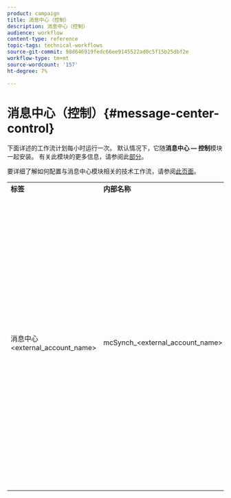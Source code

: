 ```yaml
---
product: campaign
title: 消息中心（控制）
description: 消息中心（控制）
audience: workflow
content-type: reference
topic-tags: technical-workflows
source-git-commit: 98d646919fedc66ee9145522ad0c5f15b25dbf2e
workflow-type: tm+mt
source-wordcount: '157'
ht-degree: 7%

---
```



# 消息中心（控制）{#message-center-control}

下面详述的工作流计划每小时运行一次。 默认情况下，它随&#x200B;**消息中心 — 控制**&#x200B;模块一起安装。 有关此模块的更多信息，请参阅此[部分](../../message-center/using/about-transactional-messaging.md)。

要详细了解如何配置与消息中心模块相关的技术工作流，请参阅[此页面](../../message-center/using/technical-workflows.md)。

<table> 
 <tbody> 
  <tr> 
   <td> <strong>标签</strong><br /> </td> 
   <td> <strong>内部名称</strong><br /> </td> 
   <td> <strong>说明</strong><br /> </td> 
  </tr> 
  <tr> 
   <td> 消息中心&lt;external_account_name&gt;<br /> </td> 
   <td> mcSynch_&lt;external_account_name&gt;<br /> </td> 
   <td> 此工作流：<br /> 
    <ul> 
     <li> <p>取回由操作处理的事件列表。</p> </li> 
     <li> <p>与NmsBroadLogMsg表同步，以恢复投放消息的资格。</p> </li> 
     <li> <p>与NmsBroadLogMsg表同步完成后，立即恢复事件投放日志。</p> </li> 
     <li> <p>与NmsTrackingUrl表同步，以便恢复交付URL的跟踪。</p> </li> 
     <li> <p>完成与NmsTrackingUrl表的同步后，会立即恢复事件跟踪URL。</p> </li> 
     <li> <p>允许您在发送投放后每三小时恢复隔离的所有电子邮件地址。</p> </li> 
    </ul> </td> 
  </tr> 
 </tbody> 
</table>

